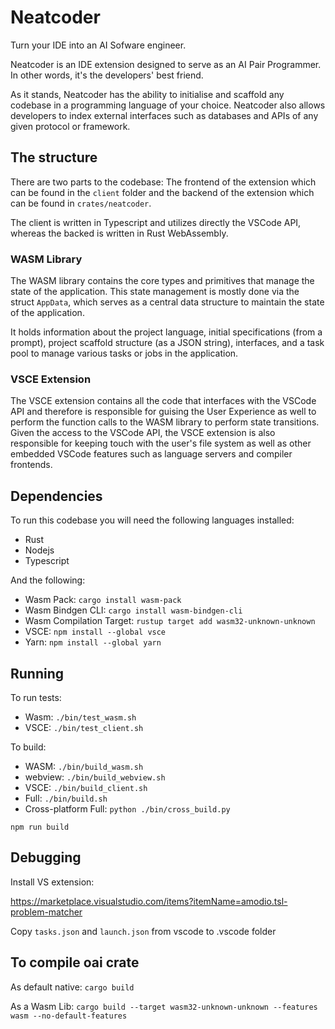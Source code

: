 # Neatcoder

Turn your IDE into an AI Sofware engineer.

Neatcoder is an IDE extension designed to serve as an AI Pair Programmer. In other words, it's the developers' best friend.

As it stands, Neatcoder has the ability to initialise and scaffold any codebase in a programming language of your choice. Neatcoder also allows developers to index external interfaces such as databases and APIs of any given protocol or framework.

## The structure

There are two parts to the codebase: The frontend of the extension which can be found in the `client` folder and the backend of the extension which can be found in `crates/neatcoder`.

The client is written in Typescript and utilizes directly the VSCode API, whereas the backed is written in Rust WebAssembly.

### WASM Library

The WASM library contains the core types and primitives that manage the state of the application. This state management is mostly done via the struct `AppData`, which serves as a central data structure to maintain the state of the application.

It holds information about the project language, initial specifications (from a prompt), project scaffold structure (as a JSON string), interfaces, and a task pool to manage various tasks or jobs in the application.

### VSCE Extension

The VSCE extension contains all the code that interfaces with the VSCode API and therefore is responsible for guising the User Experience as well to perform the function calls to the WASM library to perform state transitions. Given the access to the VSCode API, the VSCE extension is also responsible for keeping touch with the user's file system as well as other embedded VSCode features such as language servers and compiler frontends.

## Dependencies

To run this codebase you will need the following languages installed:

- Rust
- Nodejs
- Typescript

And the following:

- Wasm Pack: `cargo install wasm-pack`
- Wasm Bindgen CLI: `cargo install wasm-bindgen-cli`
- Wasm Compilation Target: `rustup target add wasm32-unknown-unknown`
- VSCE: `npm install --global vsce`
- Yarn: `npm install --global yarn`

## Running

To run tests:

- Wasm: `./bin/test_wasm.sh`
- VSCE: `./bin/test_client.sh`

To build:

- WASM: `./bin/build_wasm.sh`
- webview: `./bin/build_webview.sh`
- VSCE: `./bin/build_client.sh`
- Full: `./bin/build.sh`
- Cross-platform Full: `python ./bin/cross_build.py`

`npm run build`

## Debugging

Install VS extension:

<https://marketplace.visualstudio.com/items?itemName=amodio.tsl-problem-matcher>

Copy `tasks.json` and `launch.json` from vscode to .vscode folder



## To compile oai crate

As default native:
`cargo build`

As a Wasm Lib:
`cargo build --target wasm32-unknown-unknown --features wasm --no-default-features`
